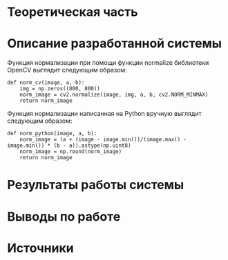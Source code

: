 # Теоретическая часть



# Описание разработанной системы


Функция нормализации при помощи функции normalize библиотеки OpenCV выглядит следующим образом:
```
def norm_cv(image, a, b):
    img = np.zeros((800, 800))
    norm_image = cv2.normalize(image, img, a, b, cv2.NORM_MINMAX)
    return norm_image
```
Функция нормализации написанная на Python вручную выглядит следующим образом:
```
def norm_python(image, a, b):
    norm_image = (a + (image - image.min())/(image.max() - image.min()) * (b - a)).astype(np.uint8)
    norm_image = np.round(norm_image)
    return norm_image
```
# Результаты работы системы


# Выводы по работе


# Источники

